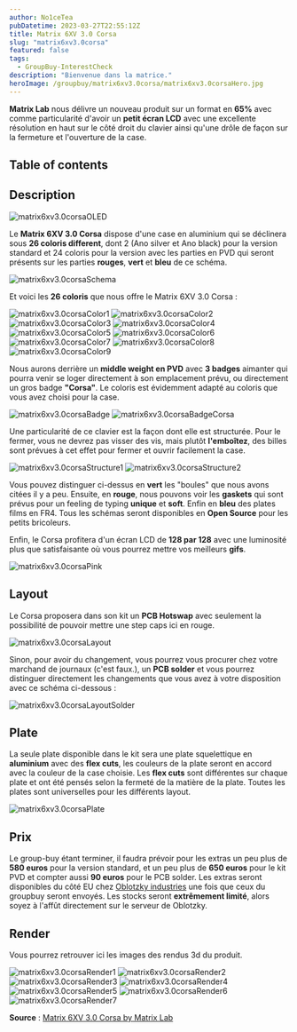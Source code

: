 ```yaml
---
author: No1ceTea
pubDatetime: 2023-03-27T22:55:12Z
title: Matrix 6XV 3.0 Corsa
slug: "matrix6xv3.0corsa"
featured: false
tags:
  - GroupBuy-InterestCheck
description: "Bienvenue dans la matrice."
heroImage: /groupbuy/matrix6xv3.0corsa/matrix6xv3.0corsaHero.jpg
---
```


**Matrix Lab** nous délivre un nouveau produit sur un format en **65%** avec comme particularité d'avoir un **petit écran LCD** avec une excellente résolution en haut sur le côté droit du clavier ainsi qu'une drôle de façon sur la fermeture et l'ouverture de la case.

## Table of contents

## Description

![matrix6xv3.0corsaOLED](/groupbuy/matrix6xv3.0corsa/matrix6xv3.0corsaOLED.jpg)

Le **Matrix 6XV 3.0 Corsa** dispose d'une case en aluminium qui se déclinera sous **26 coloris different**, dont 2 (Ano silver et Ano black) pour la version standard et 24 coloris pour la version avec les parties en PVD qui seront présents sur les parties **rouges**, **vert** et **bleu** de ce schéma.

![matrix6xv3.0corsaSchema](/groupbuy/matrix6xv3.0corsa/matrix6xv3.0corsaSchema.jpg)

Et voici les **26 coloris** que nous offre le Matrix 6XV 3.0 Corsa :

![matrix6xv3.0corsaColor1](/groupbuy/matrix6xv3.0corsa/matrix6xv3.0corsaColor1.png)
![matrix6xv3.0corsaColor2](/groupbuy/matrix6xv3.0corsa/matrix6xv3.0corsaColor2.png)
![matrix6xv3.0corsaColor3](/groupbuy/matrix6xv3.0corsa/matrix6xv3.0corsaColor3.png)
![matrix6xv3.0corsaColor4](/groupbuy/matrix6xv3.0corsa/matrix6xv3.0corsaColor4.png)
![matrix6xv3.0corsaColor5](/groupbuy/matrix6xv3.0corsa/matrix6xv3.0corsaColor5.png)
![matrix6xv3.0corsaColor6](/groupbuy/matrix6xv3.0corsa/matrix6xv3.0corsaColor6.png)
![matrix6xv3.0corsaColor7](/groupbuy/matrix6xv3.0corsa/matrix6xv3.0corsaColor7.png)
![matrix6xv3.0corsaColor8](/groupbuy/matrix6xv3.0corsa/matrix6xv3.0corsaColor8.png)
![matrix6xv3.0corsaColor9](/groupbuy/matrix6xv3.0corsa/matrix6xv3.0corsaColor9.png)

Nous aurons derrière un **middle weight en PVD** avec **3 badges** aimanter qui pourra venir se loger directement à son emplacement prévu, ou directement un gros badge **"Corsa"**. Le coloris est évidemment adapté au coloris que vous avez choisi pour la case.

![matrix6xv3.0corsaBadge](/groupbuy/matrix6xv3.0corsa/matrix6xv3.0corsaBadge.png)
![matrix6xv3.0corsaBadgeCorsa](/groupbuy/matrix6xv3.0corsa/matrix6xv3.0corsaBadgeCorsa.png)

Une particularité de ce clavier est la façon dont elle est structurée. Pour le fermer, vous ne devrez pas visser des vis, mais plutôt **l'emboîtez**, des billes sont prévues à cet effet pour fermer et ouvrir facilement la case.

![matrix6xv3.0corsaStructure1](/groupbuy/matrix6xv3.0corsa/matrix6xv3.0corsaStructure1.jpg)
![matrix6xv3.0corsaStructure2](/groupbuy/matrix6xv3.0corsa/matrix6xv3.0corsaStructure2.jpg)

Vous pouvez distinguer ci-dessus en **vert** les "boules" que nous avons citées il y a peu. Ensuite, en **rouge**, nous pouvons voir les **gaskets** qui sont prévus pour un feeling de typing **unique** et **soft**. Enfin en **bleu** des plates films en FR4. Tous les schémas seront disponibles en **Open Source** pour les petits bricoleurs.

Enfin, le Corsa profitera d'un écran LCD de **128 par 128** avec une luminosité plus que satisfaisante où vous pourrez mettre vos meilleurs **gifs**.

![matrix6xv3.0corsaPink](/groupbuy/matrix6xv3.0corsa/matrix6xv3.0corsaPink.jpg)

## Layout

Le Corsa proposera dans son kit un **PCB Hotswap** avec seulement la possibilité de pouvoir mettre une step caps ici en rouge.

![matrix6xv3.0corsaLayout](/groupbuy/matrix6xv3.0corsa/matrix6xv3.0corsaLayout.png)

Sinon, pour avoir du changement, vous pourrez vous procurer chez votre marchand de journaux (c'est faux.), un **PCB solder** et vous pourrez distinguer directement les changements que vous avez à votre disposition avec ce schéma ci-dessous :

![matrix6xv3.0corsaLayoutSolder](/groupbuy/matrix6xv3.0corsa/matrix6xv3.0corsaLayoutSolder.png)

## Plate

La seule plate disponible dans le kit sera une plate squelettique en **aluminium** avec des **flex cuts**, les couleurs de la plate seront en accord avec la couleur de la case choisie. Les **flex cuts** sont différentes sur chaque plate et ont été pensés selon la fermeté de la matière de la plate. Toutes les plates sont universelles pour les différents layout.

![matrix6xv3.0corsaPlate](/groupbuy/matrix6xv3.0corsa/matrix6xv3.0corsaPlate.png)

## Prix

Le group-buy étant terminer, il faudra prévoir pour les extras un peu plus de **580 euros** pour la version standard, et un peu plus de **650 euros** pour le kit PVD et compter aussi **90 euros** pour le PCB solder. Les extras seront disponibles du côté EU chez [Oblotzky industries](https://oblotzky.industries/products/matrix-6xv-3-0-corsa?variant=43748099129612) une fois que ceux du groupbuy seront envoyés. Les stocks seront **extrêmement limité**, alors soyez à l'affût directement sur le serveur de Oblotzky.

## Render

Vous pourrez retrouver ici les images des rendus 3d du produit.

![matrix6xv3.0corsaRender1](/groupbuy/matrix6xv3.0corsa/matrix6xv3.0corsaRender1.jpg)
![matrix6xv3.0corsaRender2](/groupbuy/matrix6xv3.0corsa/matrix6xv3.0corsaRender2.jpg)
![matrix6xv3.0corsaRender3](/groupbuy/matrix6xv3.0corsa/matrix6xv3.0corsaRender3.jpg)
![matrix6xv3.0corsaRender4](/groupbuy/matrix6xv3.0corsa/matrix6xv3.0corsaRender4.jpg)
![matrix6xv3.0corsaRender5](/groupbuy/matrix6xv3.0corsa/matrix6xv3.0corsaRender5.jpg)
![matrix6xv3.0corsaRender6](/groupbuy/matrix6xv3.0corsa/matrix6xv3.0corsaRender6.jpg)
![matrix6xv3.0corsaRender7](/groupbuy/matrix6xv3.0corsa/matrix6xv3.0corsaRender7.jpg)

**Source** : [Matrix 6XV 3.0 Corsa by Matrix Lab](https://matrixlab.notion.site/6XV-3-0-Corsa-Introduction-document-f9bfcf5bfbc14331beccfbe7962c578a)
